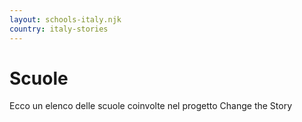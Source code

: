 ```yaml
---
layout: schools-italy.njk
country: italy-stories
---
```

# Scuole
Ecco un elenco delle scuole coinvolte nel progetto Change the Story


